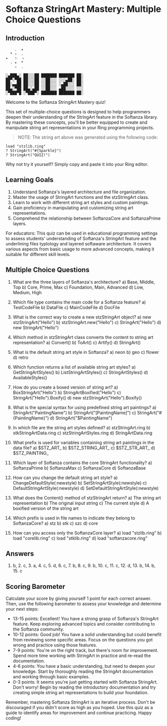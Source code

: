 # Softanza StringArt Mastery: Multiple Choice Questions

## Introduction
```
    .  ✦
  * ✧  .
✦   ✨  ✧
  . ✦  *
    ✧  .

░▄███▄░ ██░░░██ ███████ ███████ ██░
██▀░▀██ ██░░░██ ░░██░░░ ░░░▄██░ ██░
██░▄▄██ ██░░░██ ░░██░░░ ░▄██░░░ ██░
██▄░▀██ ██▄░▄██ ░░██░░░ ▄██░░░░ ░░░
░▀███▀█ ░▀███▀░ ███████ ███████ ██░
```

Welcome to the Softanza StringArt Mastery quiz!

This set of multiple-choice questions is designed to help programmers deepen their understanding of the StringArt feature in the Softanza library. By mastering these concepts, you'll be better equipped to create and manipulate string art representations in your Ring programming projects.

> NOTE: The string art above was generated using the following code:
```ring
load "stzlib.ring"
? StringArt("#{Sparkle}")
? StringArt("QUIZ!")
```

Why not try it yourself? Simply copy and paste it into your Ring editor.

## Learning Goals

1. Understand Softanza's layered architecture and file organization.
2. Master the usage of StringArt functions and the stzStringArt class.
3. Learn to work with different string art styles and custom paintings.
4. Gain proficiency in manipulating and customizing string art representations.
5. Comprehend the relationship between SoftanzaCore and SoftanzaPrime layers.

For educators: This quiz can be used in educational programming settings to assess students' understanding of Softanza's StringArt feature and the underlining files typlology and layered softaware architecture. It covers various aspects from basic usage to more advanced concepts, making it suitable for different skill levels.

## Multiple Choice Questions

1. What are the three layers of Softanza's architecture?
   a) Base, Middle, Top
   b) Core, Prime, Max
   c) Foundation, Main, Advanced
   d) Low, Medium, High

2. Which file type contains the main code for a Softanza feature?
   a) TestCodeFile
   b) DataFile
   c) MainCodeFile
   d) DocFile

3. What is the correct way to create a new stzStringArt object?
   a) new stzStringArt("Hello")
   b) stzStringArt.new("Hello")
   c) StringArt("Hello")
   d) new StringArt("Hello")

4. Which method in stzStringArt class converts the content to string art representation?
   a) Convert()
   b) ToArt()
   c) Artify()
   d) StringArt()

5. What is the default string art style in Softanza?
   a) neon
   b) geo
   c) flower
   d) retro

6. Which function returns a list of available string art styles?
   a) GetStringArtStyles()
   b) ListStringArtStyles()
   c) StringArtStyles()
   d) AvailableStyles()

7. How do you create a boxed version of string art?
   a) BoxStringArt("Hello")
   b) StringArtBoxified("Hello")
   c) StringArt("Hello").Boxify()
   d) new stzStringArt("Hello").Boxify()

8. What is the special syntax for using predefined string art paintings?
   a) StringArt("PaintingName")
   b) StringArt("[PaintingName]")
   c) StringArt("#{PaintingName}")
   d) StringArt("$PaintingName")

9. In which file are the string art styles defined?
   a) stzStringArt.ring
   b) stkStringArtData.ring
   c) stzStringArtStyles.ring
   d) StringArtData.ring

10. What prefix is used for variables containing string art paintings in the data file?
    a) $STZ_ART_
    b) $STZ_STRING_ART_
    c) $STZ_STR_ART_
    d) $STZ_PAINTING_

11. Which layer of Softanza contains the core StringArt functionality?
    a) SoftanzaPrime
    b) SoftanzaMax
    c) SoftanzaCore
    d) SoftanzaBase

12. How can you change the default string art style?
    a) ChangeDefaultStyle(:newstyle)
    b) SetStringArtStyle(:newstyle)
    c) DefaultStringArtStyle(:newstyle)
    d) SetDefaultStringArtStyle(:newstyle)

13. What does the Content() method of stzStringArt return?
    a) The string art representation
    b) The original input string
    c) The current style
    d) A boxified version of the string art

14. Which prefix is used in file names to indicate they belong to SoftanzaCore?
    a) stz
    b) stk
    c) szc
    d) core

15. How can you access only the SoftanzaCore layer?
    a) load "stzlib.ring"
    b) load "corelib.ring"
    c) load "stklib.ring"
    d) load "softanzacore.ring"

## Answers

1. b, 2. c, 3. a, 4. c, 5. d, 6. c, 7. b, 8. c, 9. b, 10. c, 11. c, 12. d, 13. b, 14. b, 15. c

## Scoring Barometer

Calculate your score by giving yourself 1 point for each correct answer. Then, use the following barometer to assess your knowledge and determine your next steps:

- 13-15 points: Excellent! You have a strong grasp of Softanza's StringArt feature. Keep exploring advanced topics and consider contributing to the Softanza community.
- 10-12 points: Good job! You have a solid understanding but could benefit from reviewing some specific areas. Focus on the questions you got wrong and practice using those features.
- 7-9 points: You're on the right track, but there's room for improvement. Spend more time working with StringArt in practice and re-read the documentation.
- 4-6 points: You have a basic understanding, but need to deepen your knowledge. Start by thoroughly reading the StringArt documentation and working through basic examples.
- 0-3 points: It seems you're just getting started with Softanza StringArt. Don't worry! Begin by reading the introductory documentation and try creating simple string art representations to build your foundation.

Remember, mastering Softanza StringArt is an iterative process. Don't be discouraged if you didn't score as high as you hoped. Use this quiz as a guide to identify areas for improvement and continue practicing. Happy coding!